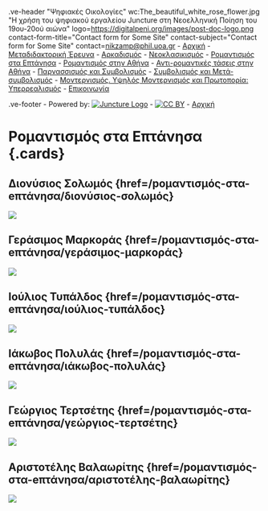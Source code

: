 .ve-header "Ψηφιακές Οικολογίες" wc:The_beautiful_white_rose_flower.jpg "Η χρήση του ψηφιακού εργαλείου Juncture στη Νεοελληνική Ποίηση του 19ου-20ού αιώνα" logo=https://digitalpeni.org/images/post-doc-logo.png contact-form-title="Contact form for Some Site" contact-subject="Contact form for Some Site" contact=nikzamp@phil.uoa.gr
    - [Αρχική](/)
    - [Μεταδιδακτορική Έρευνα](/έρευνα)
    - [Αρκαδισμός](/aρκαδισμός)
    - [Νεοκλασικισμός](/nεοκλασικισμός)
    - [Ρομαντισμός στα Επτάνησα](/pομαντισμός-στα-eπτάνησα)
    - [Ρομαντισμός στην Αθήνα](/pομαντισμός-στην-aθήνα)
    - [Αντι-ρομαντικές τάσεις στην Αθήνα](/aντι-ρομαντικές-τάσεις-στην-Αθήνα)
    - [Παρνασσισμός και Συμβολισμός](/παρνασσισμός-συμβολισμός)
    - [Συμβολισμός και Μετά-συμβολισμός](/Συμβολισμός-Μετα-συμβολισμός)
    - [Μοντερνισμός. Υψηλός Μοντερνισμός και Πρωτοπορία: Υπερρεαλισμός](/μοντερνισμός-υψηλός-μοντερνισμός-πρωτοπορία-υπερρεαλισμός)
    - [Επικοινωνία](/contact)
    
 .ve-footer
    - Powered by: [![Juncture Logo](https://juncture-digital.github.io/juncture/static/images/juncture-logo.png)](https://juncture-digital.org)
    - [![CC BY](https://licensebuttons.net/l/by/4.0/88x31.png)](https://creativecommons.org/licenses/by/4.0/)
    - [Αρχική](/)    
    
# Ρομαντισμός στα Επτάνησα {.cards}

## Διονύσιος Σολωμός {href=/pομαντισμός-στα-eπτάνησα/διονύσιος-σολωμός}

![](https://upload.wikimedia.org/wikipedia/commons/6/6f/Solomos_portrait_4.jpg)

## Γεράσιμος Μαρκοράς {href=/pομαντισμός-στα-eπτάνησα/γεράσιμος-μαρκοράς}

![](https://upload.wikimedia.org/wikipedia/commons/4/46/Lytras_gerasimos_markoras.jpg)

## Ιούλιος Τυπάλδος {href=/pομαντισμός-στα-eπτάνησα/ιούλιος-τυπάλδος}

![](https://digitalpeni.org/pομαντισμός-στα-eπτάνησα/typaldos.jpg)

## Ιάκωβος Πολυλάς {href=/pομαντισμός-στα-eπτάνησα/ιάκωβος-πολυλάς}

![](https://upload.wikimedia.org/wikipedia/commons/f/f6/Iakovos_Polylas.JPG)

## Γεώργιος Τερτσέτης {href=/pομαντισμός-στα-eπτάνησα/γεώργιος-τερτσέτης}

![](https://digitalpeni.org/pομαντισμός-στα-eπτάνησα/tertsetis.jpeg)

## Αριστοτέλης Βαλαωρίτης {href=/pομαντισμός-στα-eπτάνησα/αριστοτέλης-βαλαωρίτης}

![](https://upload.wikimedia.org/wikipedia/commons/f/f5/Valaoritis.jpg)
